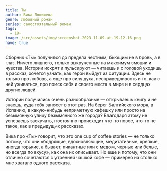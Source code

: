 ```yaml
---
title: Ты
author: Вика Лякишева
genre: Любовный роман
series: самостоятельный роман
tags:
  - 18+
image: /src/assets/img/screenshot-2023-11-09-at-19.12.16.png
have: true
---
```

Сборник «Ты» получился до предела честным, бьющим не в бровь, а в глаз. Ничего лишнего, только выкрученные на максимум эмоции и чувства. Истории искрят и пульсируют — читаешь и с головой уходишь в рассказ, хочется узнать, как герои выйдут из ситуации. Здесь не только про любовь, а еще про силу духа, несправедливость и то, как с ней уживаться, про поиск себя и своего места в мире и в сердцах других людей.

Истории получились очень разнообразные — открываешь книгу и не знаешь, куда тебя занесет в этот раз. На берег Балтийского моря, в Испанию, в какую-нибудь неприметную кафешку или просто на безымянную улицу безымянного же города? Благодаря этому не успеваешь заскучать, постоянно происходит что-то новое, что-то не такое, как в предыдущих рассказах.



Вика про «Ты» говорит, что это one cup of coffee stories — не только потому, что они «бодрящие, вдохновляющие, медитативные, крепкие, иногда горькие, а бывает, пикантные или с медом, черные или белые, но всегда по вкусу», как она их описывает. Но еще и потому, что они отлично сочетаются с утренней чашкой кофе — примерно на столько мне хватало одного рассказа.
